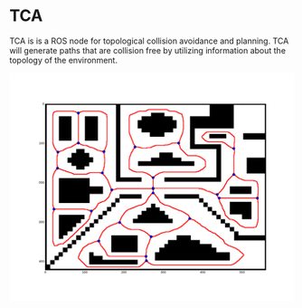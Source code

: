 # TCA
TCA is is a ROS node for topological collision avoidance and planning. TCA
will generate paths that are collision free by utilizing information about
the topology of the environment.

![tca](sandbox/rmfig.png)
